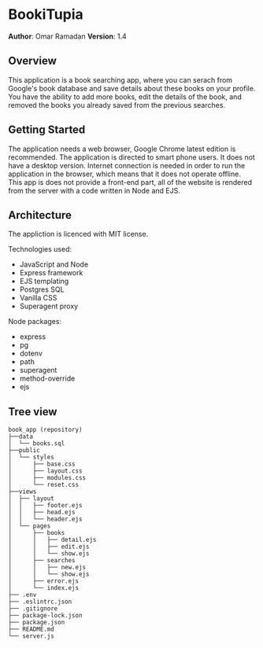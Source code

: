 # BookiTupia

**Author**: Omar Ramadan
**Version**: 1.4

## Overview

This application is a book searching app, where you can serach from Google's book database and save details about these books on your profile. You have the ability to add more books, edit the details of the book, and removed the books you already saved from the previous searches.

## Getting Started

The application needs a web browser, Google Chrome latest edition is recommended. The application is directed to smart phone users. It does not have a desktop version. Internet connection is needed in order to run the application in the browser, which means that it does not operate offline. This app is does not provide a front-end part, all of the website is rendered from the server with a code written in Node and EJS. 
## Architecture

The appliction is licenced with MIT license. 

Technologies used: 

* JavaScript and Node
* Express framework
* EJS templating
* Postgres SQL
* Vanilla CSS
* Superagent proxy

Node packages:

* express
* pg
* dotenv
* path
* superagent
* method-override
* ejs

## Tree view

```
book_app (repository)
├──data
│  └── books.sql
├──public
│  └── styles
│      ├── base.css
│      ├── layout.css
│      ├── modules.css
│      └── reset.css
├──views
│  ├── layout
│  │   ├── footer.ejs
│  │   ├── head.ejs
│  │   └── header.ejs
│  └── pages
│      ├── books
│      │   ├── detail.ejs
│      │   ├── edit.ejs
│      │   └── show.ejs
│      ├── searches
│      │   ├── new.ejs
│      │   └── show.ejs
│      ├── error.ejs
│      └── index.ejs
├── .env
├── .eslintrc.json
├── .gitignore
├── package-lock.json
├── package.json
├── README.md
└── server.js
```